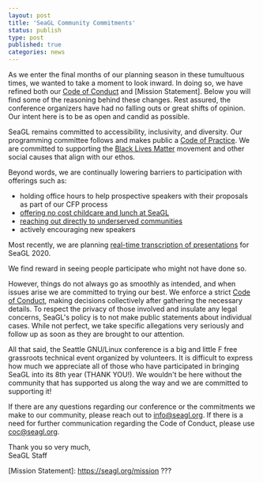 ```yaml
---
layout: post
title: 'SeaGL Community Commitments'
status: publish
type: post
published: true
categories: news
---
```


As we enter the final months of our planning season in these tumultuous times, we wanted to take a moment to look inward. In doing so, we have refined both our [Code of Conduct] and [Mission Statement]. Below you will find some of the reasoning behind these changes. Rest assured, the conference organizers have had no falling outs or great shifts of opinion. Our intent here is to be as open and candid as possible.

SeaGL remains committed to accessibility, inclusivity, and diversity. Our programming committee follows and makes public a [Code of Practice]. We are committed to supporting the [Black Lives Matter] movement and other social causes that align with our ethos.

Beyond words, we are continually lowering barriers to participation with offerings such as:

* holding office hours to help prospective speakers with their proposals as part of our CFP process
* [offering no cost childcare and lunch at SeaGL](https://seagl.org/news/2018/10/04/Free_Childcare_Free_Lunch.html)
* [reaching out directly to underserved communities](???)
* actively encouraging new speakers 
 
Most recently, we are planning [real-time transcription of presentations](???) for SeaGL 2020.

We find reward in seeing people participate who might not have done so.

However, things do not always go as smoothly as intended, and when issues arise we are committed to trying our best. We enforce a strict [Code of Conduct], making decisions collectively after gathering the necessary details. To respect the privacy of those involved and insulate any legal concerns, SeaGL's policy is to not make public statements about individual cases. While not perfect, we take specific allegations very seriously and follow up as soon as they are brought to our attention.

All that said, the Seattle GNU/Linux conference is a big and little F free grassroots technical event organized by volunteers. It is difficult to express how much we appreciate all of those who have participated in bringing SeaGL into its 8th year (THANK YOU!). We wouldn't be here without the community that has supported us along the way and we are committed to supporting it!

If there are any questions regarding our conference or the commitments we make to our community, please reach out to info@seagl.org. If there is a need for further communication regarding the Code of Conduct, please use coc@seagl.org.


Thank you so very much,  
SeaGL Staff


[Black Lives Matter]: https://seagl.org/news/2020/06/12/black-lives-matter.html

[Code of Conduct]: https://seagl.org/code_of_conduct

[Code of Practice]: https://seagl.org/news/2020/07/13/code_of_practice.html

[Mission Statement]: https://seagl.org/mission ???


